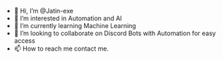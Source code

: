 - 👋 Hi, I’m @Jatin-exe
- 👀 I’m interested in Automation and AI
- 🌱 I’m currently learning Machine Learning
- 💞️ I’m looking to collaborate on Discord Bots with Automation for easy access
- 📫 How to reach me contact me.

